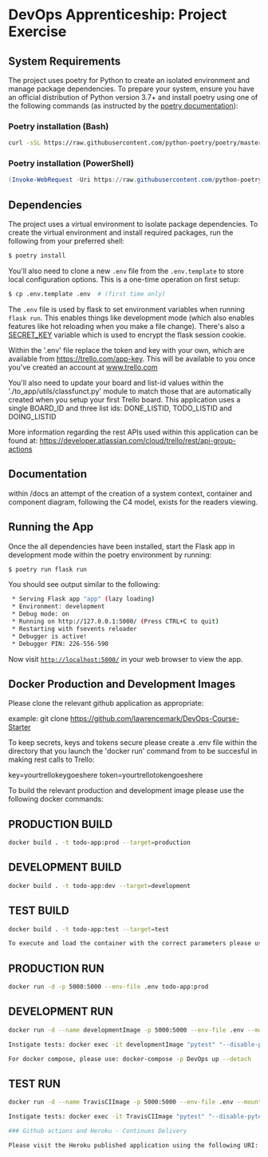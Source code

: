 # DevOps Apprenticeship: Project Exercise

## System Requirements

The project uses poetry for Python to create an isolated environment and manage package dependencies. To prepare your system, ensure you have an official distribution of Python version 3.7+ and install poetry using one of the following commands (as instructed by the [poetry documentation](https://python-poetry.org/docs/#system-requirements)):

### Poetry installation (Bash)

```bash
curl -sSL https://raw.githubusercontent.com/python-poetry/poetry/master/get-poetry.py | python
```

### Poetry installation (PowerShell)

```powershell
(Invoke-WebRequest -Uri https://raw.githubusercontent.com/python-poetry/poetry/master/get-poetry.py -UseBasicParsing).Content | python
```

## Dependencies

The project uses a virtual environment to isolate package dependencies. To create the virtual environment and install required packages, run the following from your preferred shell:

```bash
$ poetry install
```

You'll also need to clone a new `.env` file from the `.env.template` to store local configuration options. This is a one-time operation on first setup:

```bash
$ cp .env.template .env  # (first time only)
```

The `.env` file is used by flask to set environment variables when running `flask run`. This enables things like development mode (which also enables features like hot reloading when you make a file change). There's also a [SECRET_KEY](https://flask.palletsprojects.com/en/1.1.x/config/#SECRET_KEY) variable which is used to encrypt the flask session cookie.

Within the '.env' file replace the token and key with your own, which are available from https://trello.com/app-key. This will be available to you once you've created an account at www.trello.com

You'll also need to update your board and list-id values within the './to_app/utils/classfunct.py' module to match those that are automatically created when you setup your first Trello board. This application uses a single BOARD_ID and three list ids: DONE_LISTID, TODO_LISTID and DOING_LISTID

More information regarding the rest APIs used within this application can be found at: https://developer.atlassian.com/cloud/trello/rest/api-group-actions
 

## Documentation

within /docs an attempt of the creation of a system context, 
container and component diagram, following the C4 model, exists for 
the readers viewing.

## Running the App

Once the all dependencies have been installed, start the Flask app in development mode within the poetry environment by running:
```bash
$ poetry run flask run
```

You should see output similar to the following:
```bash
 * Serving Flask app "app" (lazy loading)
 * Environment: development
 * Debug mode: on
 * Running on http://127.0.0.1:5000/ (Press CTRL+C to quit)
 * Restarting with fsevents reloader
 * Debugger is active!
 * Debugger PIN: 226-556-590
```
Now visit [`http://localhost:5000/`](http://localhost:5000/) in your web browser to view the app.

## Docker Production and Development Images

Please clone the relevant github application as appropriate:

example: git clone https://github.com/lawrencemark/DevOps-Course-Starter

To keep secrets, keys and tokens secure please create a .env file within the directory that you launch the 'docker run' command from to be succesful in making rest calls to Trello:

key=yourtrellokeygoeshere
token=yourtrellotokengoeshere

To build the relevant production and development image please use the following docker commands:

## PRODUCTION BUILD
```bash
docker build . -t todo-app:prod --target=production
```
## DEVELOPMENT BUILD
```bash
docker build . -t todo-app:dev --target=development

```
## TEST BUILD
```bash
docker build . -t todo-app:test --target=test

To execute and load the container with the correct parameters please use those below:
```
## PRODUCTION RUN
```bash
docker run -d -p 5000:5000 --env-file .env todo-app:prod
```
## DEVELOPMENT RUN
```bash
docker run -d --name developmentImage -p 5000:5000 --env-file .env --mount type=bind,source=$(pwd)/,target=/srv/www todo-app:dev

Instigate tests: docker exec -it developmentImage "pytest" "--disable-pytest-warnings" "/srv/www/todo_app/tests"

For docker compose, please use: docker-compose -p DevOps up --detach
```

## TEST RUN
```bash
docker run -d --name TravisCIImage -p 5000:5000 --env-file .env --mount type=bind,source=$(pwd)/,target=/srv/www todo-app:test

Instigate tests: docker exec -it TravisCIImage "pytest" "--disable-pytest-warnings" "/srv/www/todo_app/tests"

### Github actions and Heroku - Continues Delivery

Please visit the Heroku published application using the following URI: https://stormy-tundra-71419.herokuapp.com
